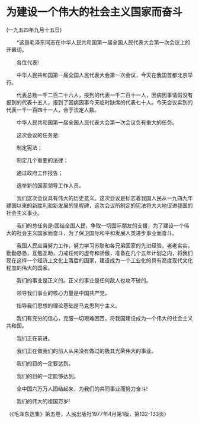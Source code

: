 # 为建设一个伟大的社会主义国家而奋斗  
(一九五四年九月十五日)  
  
　　*这是毛泽东同志在中华人民共和国第一届全国人民代表大会第一次会议上的开幕词。   
  
　　各位代表!   
  
　　中华人民共和国第一届全国人民代表大会第一次会议，今天在我国首都北京举行。   
  
　　代表总数一千二百二十六人，报到的代表一千二百十一人，因病因事请假没有报到的代表十五人，报到了因病因事今天临时缺席的代表七十人。今天会议实到的代表一千一百四十一人，合于法定人数。   
  
　　中华人民共和国第一届全国人民代表大会第一次会议负有重大的任务。   
  
　　这次会议的任务是:   
  
　　制定宪法；   
  
　　制定几个重要的法律；   
  
　　通过政府工作报告；   
  
　　选举新的国家领导工作人员。   
  
　　我们这次会议具有伟大的历史意义。这次会议是标志着我国人民从一九四九年建国以来的新胜利和新发展的里程碑，这次会议所制定的宪法将大大地促进我国的社会主义事业。   
  
　　我们的总任务是:团结全国人民，争取一切国际朋友的支援，为了建设一个伟大的社会主义国家而奋斗，为了保卫国际和平和发展人类进步事业而奋斗。   
  
　　我国人民应当努力工作，努力学习苏联和各兄弟国家的先进经验，老老实实，勤勤恳恳，互勉互助，力戒任何的虚夸和骄傲，准备在几个五年计划之内，将我们现在这样一个经济上文化上落后的国家，建设成为一个工业化的具有高度现代文化程度的伟大的国家。   
  
　　我们的事业是正义的。正义的事业是任何敌人也攻不破的。   
  
　　领导我们事业的核心力量是中国共产党。   
  
　　指导我们思想的理论基础是马克思列宁主义。   
  
　　我们有充分的信心，克服一切艰难困苦，将我国建设成为一个伟大的社会主义共和国。   
  
　　我们正在前进。   
  
　　我们正在做我们的前人从来没有做过的极其光荣伟大的事业。   
  
　　我们的目的一定要达到。   
  
　　我们的目的一定能够达到。   
  
　　全中国六万万人团结起来，为我们的共同事业而努力奋斗!   
  
　　我们的伟大的祖国万岁!   
  
（《毛泽东选集》第五卷，人民出版社1977年4月第1版，第132-133页）   
  
  
   
  
　　   
  
  